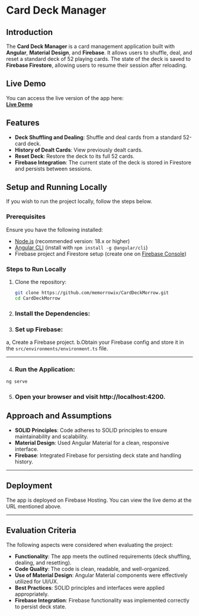 # Card Deck Manager

## Introduction

The **Card Deck Manager** is a card management application built with **Angular**, **Material Design**, and **Firebase**. It allows users to shuffle, deal, and reset a standard deck of 52 playing cards. The state of the deck is saved to **Firebase Firestore**, allowing users to resume their session after reloading.

## Live Demo

You can access the live version of the app here:  
[**Live Demo**](https://card-deck-manager-morrow.web.app/)

## Features

- **Deck Shuffling and Dealing**: Shuffle and deal cards from a standard 52-card deck.
- **History of Dealt Cards**: View previously dealt cards.
- **Reset Deck**: Restore the deck to its full 52 cards.
- **Firebase Integration**: The current state of the deck is stored in Firestore and persists between sessions.

## Setup and Running Locally

If you wish to run the project locally, follow the steps below.

### Prerequisites

Ensure you have the following installed:

- [Node.js](https://nodejs.org/en/) (recommended version: 18.x or higher)
- [Angular CLI](https://angular.io/cli) (install with `npm install -g @angular/cli`)
- Firebase project and Firestore setup (create one on [Firebase Console](https://console.firebase.google.com/))

### Steps to Run Locally

1. Clone the repository:
   ```bash
   git clone https://github.com/memorrowiv/CardDeckMorrow.git
   cd CardDeckMorrow
2. ### Install the Dependencies:


3. ### Set up Firebase:

a, Create a Firebase project.
b.Obtain your Firebase config and store it in the `src/environments/environment.ts` file.

---

4. ### Run the Application:

  ```bash
  ng serve
```
5. ### Open your browser and visit http://localhost:4200.

## Approach and Assumptions

- **SOLID Principles**: Code adheres to SOLID principles to ensure maintainability and scalability.
- **Material Design**: Used Angular Material for a clean, responsive interface.
- **Firebase**: Integrated Firebase for persisting deck state and handling history.

---

## Deployment

The app is deployed on Firebase Hosting. You can view the live demo at the URL mentioned above.

---

## Evaluation Criteria

The following aspects were considered when evaluating the project:

- **Functionality**: The app meets the outlined requirements (deck shuffling, dealing, and resetting).
- **Code Quality**: The code is clean, readable, and well-organized.
- **Use of Material Design**: Angular Material components were effectively utilized for UI/UX.
- **Best Practices**: SOLID principles and interfaces were applied appropriately.
- **Firebase Integration**: Firebase functionality was implemented correctly to persist deck state.
